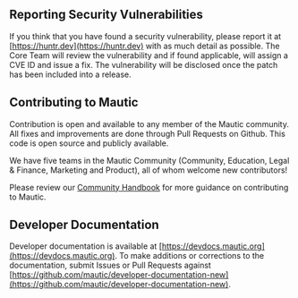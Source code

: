 ## Reporting Security Vulnerabilities

If you think that you have found a security vulnerability, please report it at [https://huntr.dev](https://huntr.dev) with as much detail as possible. The Core Team will review the vulnerability and if found applicable, will assign a CVE ID and issue a fix. The vulnerability will be disclosed once the patch has been included into a release.

## Contributing to Mautic

Contribution is open and available to any member of the Mautic community. All fixes and improvements are done through Pull Requests on Github. This code is open source and publicly available.

We have five teams in the Mautic Community (Community, Education, Legal & Finance, Marketing and Product), all of whom welcome new contributors!

Please review our [Community Handbook](https://contribute.mautic.org/contributing-to-mautic) for more guidance on contributing to Mautic.

## Developer Documentation

Developer documentation is available at [https://devdocs.mautic.org](https://devdocs.mautic.org).  To make additions or corrections to the documentation, submit Issues or Pull Requests against [https://github.com/mautic/developer-documentation-new](https://github.com/mautic/developer-documentation-new).


